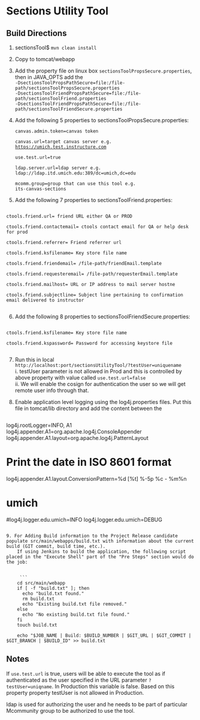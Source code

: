 # Sections Utility Tool

## Build Directions
 
1. sectionsTool$ <code>mvn clean install</code>
2. Copy to tomcat/webapp
3. Add the property file on linux box <code>sectionsToolPropsSecure.properties</code>,   
then in JAVA_OPTS add the  
<code>-DsectionsToolPropsPathSecure=file:/file-path/sectionsToolPropsSecure.properties</code><br/>
<code>-DsectionsToolFriendPropsPathSecure=file:/file-path/sectionsToolFriend.properties</code><br/>
<code>-DsectionsToolFriendPropsPathSecure=file:/file-path/sectionsToolFriendSecure.properties</code><br/>

4. Add the following 5 properties to sectionsToolPropsSecure.properties: 

    <code>canvas.admin.token=canvas token  
    canvas.url=target canvas server e.g. https://umich.test.instructure.com  
    use.test.url=true  
    ldap.server.url=ldap server e.g. ldap://ldap.itd.umich.edu:389/dc=umich,dc=edu  
    mcomm.group=group that can use this tool e.g. its-canvas-sections</code>
5. Add the following 7 properties to sectionsToolFriend.properties:<br/> 
<code>
ctools.friend.url= friend URL either QA or PROD<br/>
ctools.friend.contactemail= ctools contact email for QA or help desk for prod<br/>
ctools.friend.referrer= Friend referrer url<br/>
ctools.friend.ksfilename= Key store file name<br/>
ctools.friend.friendemail= /file-path/friendEmail.template<br/>
ctools.friend.requesteremail= /file-path/requesterEmail.template<br/>
ctools.friend.mailhost= URL or IP address to mail server hostne<br/>
ctools.friend.subjectline= Subject line pertaining to confirmation email delivered to instructor<br/>
</code>    

6. Add the following 8 properties to sectionsToolFriendSecure.properties:<br/> 
<code>
ctools.friend.ksfilename= Key store file name<br/>
ctools.friend.kspassword= Password for accessing keystore file<br/>
</code>  

7. Run this in local  
<code>http://localhost:port/sectionsUtilityTool/?testUser=uniquename</code><br/>i. testUser parameter is not allowed in Prod and this is controlled by above property with value called <code>use.test.url=false</code><br/>
ii. We will enable the cosign for authentication the user so we will get remote user info through that.<br/>

8. Enable application level logging using the log4j.properties files. Put this file in tomcat/lib directory and add the content between the 
 
	```
log4j.rootLogger=INFO, A1
log4j.appender.A1=org.apache.log4j.ConsoleAppender
log4j.appender.A1.layout=org.apache.log4j.PatternLayout
# Print the date in ISO 8601 format
log4j.appender.A1.layout.ConversionPattern=%d [%t] %-5p %c - %m%n
# umich
#log4j.logger.edu.umich=INFO
log4j.logger.edu.umich=DEBUG 
```

9. For Adding Build information to the Project Release candidate populate src/main/webapps/build.txt with information about the current build (GIT commit, build time, etc.).
    If using Jenkins to build the application, the following script placed in the "Execute Shell" part of the "Pre Steps" section would do the job:
    
    
	 ``` 
    cd src/main/webapp
    if [ -f "build.txt" ]; then
      echo "build.txt found."
      rm build.txt
      echo "Existing build.txt file removed."
    else
      echo "No existing build.txt file found."
    fi
    touch build.txt

    echo "$JOB_NAME | Build: $BUILD_NUMBER | $GIT_URL | $GIT_COMMIT | $GIT_BRANCH | $BUILD_ID" >> build.txt
 ```

## Notes

If <code>use.test.url</code> is true, users will be able to execute the tool as if authenticated as the user specified in the URL parameter <code>?testUser=uniqname</code>. In Production this variable is  false. Based on this property property testUser is not allowed in Production.

ldap is used for authorizing the user and he needs to be part of particular Mcommunity group to be authorized to use the tool.





 
